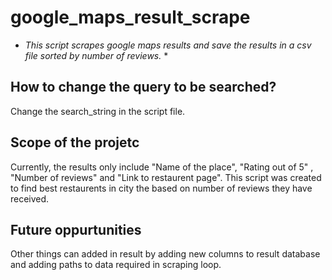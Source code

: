 # google_maps_result_scrape
* *This script scrapes google maps results and save the results in a csv file sorted by number of reviews.* *

## How to change the query to be searched?
Change the search_string in the script file.

## Scope of the projetc
Currently, the results only include "Name of the place", "Rating out of 5" , "Number of reviews" and "Link to restaurent page". 
This script was created to find best restaurents in city the based on number of reviews they have received.

## Future oppurtunities
Other things can added in result by adding new columns to result database and adding paths to data required in scraping loop.

